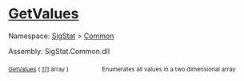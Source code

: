 # [GetValues](./ArrayExtension-100663385.md)

Namespace: [SigStat]() > [Common](./../README.md)

Assembly: SigStat.Common.dll

<sub>[GetValues](./ArrayExtension-100663385.md) ( [`T`](./ArrayExtension-100663385.md)[] array )</sub>&nbsp; &nbsp; &nbsp; &nbsp; &nbsp; &nbsp; &nbsp; &nbsp; &nbsp;<sub>Enumerates all values in a two dimensional array</sub>
